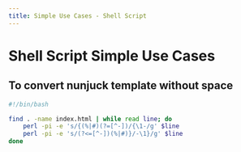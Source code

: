 ```yaml
---
title: Simple Use Cases - Shell Script
---
```

# Shell Script Simple Use Cases
## To convert nunjuck template without space

```bash
#!/bin/bash

find . -name index.html | while read line; do
	perl -pi -e 's/{(%|#)(?=[^-])/{\1-/g' $line
	perl -pi -e 's/(?<=[^-])(%|#)}/-\1}/g' $line
done
```
